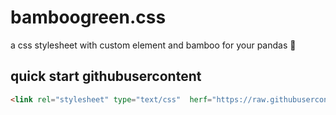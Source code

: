 # bamboogreen.css
a css stylesheet with custom element and bamboo for your pandas 🐼

## quick start githubusercontent
```html
<link rel="stylesheet" type="text/css"  herf="https://raw.githubusercontent.com/home-gihub/bamboogreenDOTcss/main/bamboogreen.css" >
```
